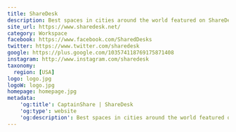 ```yaml
---
title: ShareDesk
description: Best spaces in cities around the world featured on ShareDesk. Book spaces for an hour, day, and Month.
site_url: https://www.sharedesk.net/
category: Workspace
facebook: https://www.facebook.com/SharedDesks
twitter: https://www.twitter.com/sharedesk
google: https://plus.google.com/103574118769175871408
instagram: http://www.instagram.com/sharedesk
taxonomy:
  region: [USA]
logo: logo.jpg
logoW: logo.jpg
homepage: homepage.jpg
metadata:
    'og:title': CaptainShare | ShareDesk
    'og:type': website
    'og:description': Best spaces in cities around the world featured on ShareDesk. Book spaces for an hour, day, and Month.
---
```

